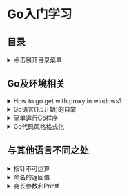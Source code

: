Go入门学习
===

目录
---
<details>
<summary>点击展开目录菜单</summary>

<!-- TOC -->

- [Go及环境相关](#Go及环境相关)
- [与其他语言不同之处](#与其他语言不同之处)

<!-- /TOC -->

</details>


## Go及环境相关

<details>
<summary>How to go get with proxy in windows?</summary>

```bash
#本来是有ss和全局代理软件的，但是想试试不用全局怎么做，以下是自身尝试成功的做法（终端为git bash）：
https_proxy=127.0.0.1:1080 http_proxy=127.0.0.1:1080 go get golang.org/x/tour
```

</details>

<details>
    <summary>Go语言(1.5开始)的自举</summary>

首先什么是编程语言的自举？
以下[回答](https://segmentfault.com/q/1010000000692678)来自segmentfault

> 就是自己的编译器可以自行编译自己的编译器。\
> 实现方法就是这个编译器的作者用这个语言的一些特性来编写编译器并在该编译器中支持这些自己使用到的特性。\
> 首先，第一个编译器肯定是用别的语言写的（不论是C还是Go还是Lisp还是Python），后面的版本才能谈及自举。\
> 至于先有鸡还是先有蛋，我可以举个这样的不太恰当的例子：比如我写了一个可以自举的C编译器叫作mycc，不论是编译器本身的执行效率还是生成的代码的质量都远远好于gcc（本故事纯属虚构），但我用的都是标准的C写的，那么我可以就直接用gcc编译mycc的源码，得到一份可以生成高质量代码但本身执行效率低下的mycc，然后当然如果我再用这个生成的mycc编译mycc的源码得到新的一份mycc，新的这份不光会产生和原来那份同等高质量的代码，而且还能拥有比先前版本更高的执行效率（因为前一份是gcc的编译产物，后一份是mycc的编译产物，而mycc生成的代码质量要远好于gcc的）。故事虽然是虚构的，但是道理差不多就是这么个道理。这也就是为什么如果从源码编译安装新版本的gcc的话，往往会“编译——安装”两到三遍的原因。

</details>

<details>
    <summary>简单运行Go程序</summary>

```bash
go run hello_world.go
```

</details>

<details>
    <summary>Go代码风格格式化</summary>

```bash
gofmt -w *.go
gofmt <foldername>
```
</details>

## 与其他语言不同之处

<details>
    <summary>指针不可运算</summary>
对于经常导致 C 语言内存泄漏继而程序崩溃的指针运算（所谓的指针算法，如：pointer+2，移动指针指向字符串的字节数或数组的某个位置）是不被允许的。Go 语言中的指针保证了内存安全，更像是 Java、C# 和 VB.NET 中的引用。

因此```c = *p++```在 Go 语言的代码中是不合法的。
</details>

<details>
    <summary>命名的返回值</summary>
可以通过在函数签名中声明返回值的名字，从而省略return中的变量，example：

```go
func getX2AndX3_2(input int) (x2 int, x3 int) {
    x2 = 2 * input
    x3 = 3 * input
    // return x2, x3
    return
}
```
</details>

<details>
    <summary>变长参数和Printf</summary>

### 同类型的变长参数
首先看看函数中的语法定义

```go
/**
    FunctionType   = "func" Signature .
    Signature      = Parameters [ Result ] .
    Result         = Parameters | Type .
    Parameters     = "(" [ ParameterList [ "," ] ] ")" .
    ParameterList  = ParameterDecl { "," ParameterDecl } .
    ParameterDecl  = [ IdentifierList ] [ "..." ] Type .
*/
func min(s ...int) int {
    if len(s)==0 {
        return 0
    }
    min := s[0]
    for _, v := range s {
        if v < min {
            min = v
        }
    }
    return min
}
// usage
result := min(1,5,4,2,4)
slice := []int{7,9,3,5,1}
result = min(slice...)
```

### 不同类型的变长参数(以Printf为例)

```go
//一个简单的例子
func typecheck(..,..,values … interface{}) {
    for _, value := range values {
        switch v := value.(type) {
            case int: …
            case float: …
            case string: …
            case bool: …
            default: …
        }
    }
}

// 例如fmt.Printf()
// Printf formats according to a format specifier and writes to standard output.
// It returns the number of bytes written and any write error encountered.
func Printf(format string, a ...interface{}) (n int, err error) {
    return Fprintf(os.Stdout, format, a...)
}

// Fprintf formats according to a format specifier and writes to w.
// It returns the number of bytes written and any write error encountered.
func Fprintf(w io.Writer, format string, a ...interface{}) (n int, err error) {
    p := newPrinter()
    p.doPrintf(format, a)
    n, err = w.Write(p.buf)
    p.free()
    return
}

func (p *pp) doPrintf(format string, a []interface{}) {
    end := len(format)
    argNum := 0         // we process one argument per non-trivial format
    afterIndex := false // previous item in format was an index like [3].
    p.reordered = false

    // some source code that handles the format string is omitted here
    // ......
    // some source code that handles the format string is omitted here

    if !p.reordered && argNum < len(a) {
        p.fmt.clearflags()
        p.buf.WriteString(extraString)
        for i, arg := range a[argNum:] {
            if i > 0 {
                p.buf.WriteString(commaSpaceString)
            }
            if arg == nil {
                p.buf.WriteString(nilAngleString)
            } else {
                p.buf.WriteString(reflect.TypeOf(arg).String())
                p.buf.WriteByte('=')
                p.printArg(arg, 'v')
            }
        }
        p.buf.WriteByte(')')
    }
}
```
</details>